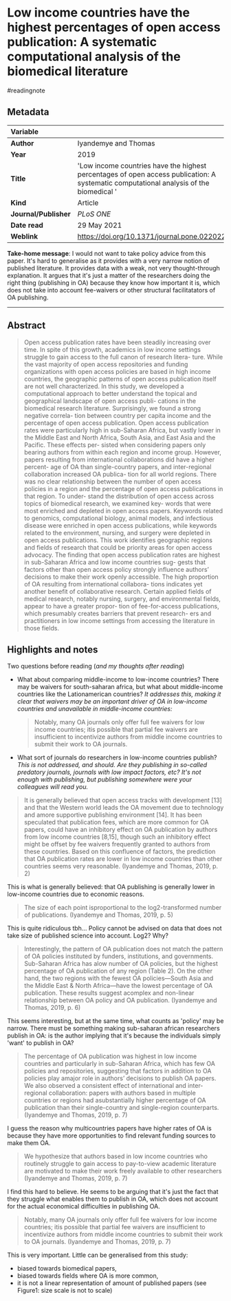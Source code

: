 # Low income countries have the highest percentages of open access publication: A systematic computational analysis of the biomedical literature
#readingnote 


## Metadata

|   Variable     |  |
|:--------------|:-----------|
| **Author**			| Iyandemye and Thomas     | 
| **Year**				| 		2019	 | 
| **Title**				| 	'Low income countries have the highest percentages of open access publication: A systematic computational analysis of the biomedical '		 | 
| **Kind**				| Article| 
| **Journal/Publisher**				| 	*PLoS ONE*		 | 
| **Date read**				| 	29 May 2021	 | 
| **Weblink**				| 	  https://doi.org/10.1371/journal.pone.0220229 | 

**Take-home message**: I would not want to take policy advice from this paper. It's hard to generalise as it provides with a very narrow notion of published literature. It provides data with a weak, not very thought-through explanation. It argues that it's just a matter of the researchers doing the right thing (publishing in OA) because they know how important it is, which does not take into account fee-waivers or other structural facilitatators of OA publishing. 

---

## Abstract

> Open access publication rates have been steadily increasing over time. In spite of this growth, academics in low income settings struggle to gain access to the full canon of research litera- ture. While the vast majority of open access repositories and funding organizations with open access policies are based in high income countries, the geographic patterns of open access publication itself are not well characterized. In this study, we developed a computational approach to better understand the topical and geographical landscape of open access publi- cations in the biomedical research literature. Surprisingly, we found a strong negative correla- tion between country per capita income and the percentage of open access publication. Open access publication rates were particularly high in sub-Saharan Africa, but vastly lower in the Middle East and North Africa, South Asia, and East Asia and the Pacific. These effects per- sisted when considering papers only bearing authors from within each region and income group. However, papers resulting from international collaborations did have a higher percent- age of OA than single-country papers, and inter-regional collaboration increased OA publica- tion for all world regions. There was no clear relationship between the number of open access policies in a region and the percentage of open access publications in that region. To under- stand the distribution of open access across topics of biomedical research, we examined key- words that were most enriched and depleted in open access papers. Keywords related to genomics, computational biology, animal models, and infectious disease were enriched in open access publications, while keywords related to the environment, nursing, and surgery were depleted in open access publications. This work identifies geographic regions and fields of research that could be priority areas for open access advocacy. The finding that open access publication rates are highest in sub-Saharan Africa and low income countries sug- gests that factors other than open access policy strongly influence authors’ decisions to make their work openly accessible. The high proportion of OA resulting from international collabora- tions indicates yet another benefit of collaborative research. Certain applied fields of medical research, notably nursing, surgery, and environmental fields, appear to have a greater propor- tion of fee-for-access publications, which presumably creates barriers that prevent research- ers and practitioners in low income settings from accessing the literature in those fields.




## Highlights and notes

Two questions before reading (*and my thoughts after reading*)
- What about comparing middle-income to low-income countries? There may be waivers for south-saharan africa, but what about middle-income countries like the Lationamerican countries? *It addresses this, making it clear that waivers may be an important driver of OA in low-income countries and unavailable in middle-income countries:*
	 > Notably, many OA journals only offer full fee waivers for low income countries; itis possible that partial fee waivers are insufficient to incentivize authors from middle income countries to submit their work to OA journals.
- What sort of journals do researchers in low-income countries publish? *This is not addressed, and should. Are they publishing in so-called predatory journals, journals with low impact factors, etc? It's not enough with publishing, but publishing somewhere were your colleagues will read you.*



> It is generally believed that open access tracks with development [13] and that the Western world leads the OA movement due to technology and amore supportive publishing environment [14]. It has been speculated that publication fees, which are more common for OA papers, could have an inhibitory effect on OA publication by authors from low income countries [8,15], though such an inhibitory effect might be offset by fee waivers frequently granted to authors from these countries. Based on this confluence of factors, the prediction that OA publication rates are lower in low income countries than other countries seems very reasonable. (Iyandemye and Thomas, 2019, p. 2) 

This is what is generally believed: that OA publishing is generally lower in low-income countries due to economic reasons.


> The size of each point isproportional to the log2-transformed number of publications. (Iyandemye and Thomas, 2019, p. 5)

This is quite ridiculous tbh... Policy cannot be advised on data that does not take size of published science into account. Log2? Why?


> Interestingly, the pattern of OA publication does not match the pattern of OA policies instituted by funders, institutions, and governments. Sub-Saharan Africa has alow number of OA policies, but the highest percentage of OA publication of any region (Table 2). On the other hand, the two regions with the fewest OA policies—South Asia and the Middle East & North Africa—have the lowest percentage of OA publication. These results suggest acomplex and non-linear relationship between OA policy and OA publication. (Iyandemye and Thomas, 2019, p. 6)

This seems interesting, but at the same time, what counts as 'policy' may be narrow. There must be something making sub-saharan african researchers publish in OA: is the author implying that it's because the individuals simply 'want' to publish in OA?


> The percentage of OA publication was highest in low income countries and particularly in sub-Saharan Africa, which has few OA policies and repositories, suggesting that factors in addition to OA policies play amajor role in authors’ decisions to publish OA papers. We also observed a consistent effect of international and inter-regional collaboration: papers with authors based in multiple countries or regions had asubstantially higher percentage of OA publication than their single-country and single-region counterparts. (Iyandemye and Thomas, 2019, p. 7)

I guess the reason why multicountries papers have higher rates of OA is because they have more opportunities to find relevant funding sources to make them OA.


> We hypothesize that authors based in low income countries who routinely struggle to gain access to pay-to-view academic literature are motivated to make their work freely available to other researchers (Iyandemye and Thomas, 2019, p. 7)

I find this hard to believe. He seems to be arguing that it's just the fact that they struggle what enables them to publish in OA, which does not account for the actual economical difficulties in publishing OA.


> Notably, many OA journals only offer full fee waivers for low income countries; itis possible that partial fee waivers are insufficient to incentivize authors from middle income countries to submit their work to OA journals. (Iyandemye and Thomas, 2019, p. 7)

This is very important. Little can be generalised from this study: 
- biased towards biomedical papers, 
- biased towards fields where OA is more common,
- it is not a linear representation of amount of published papers (see Figure1: size scale is not to scale)

